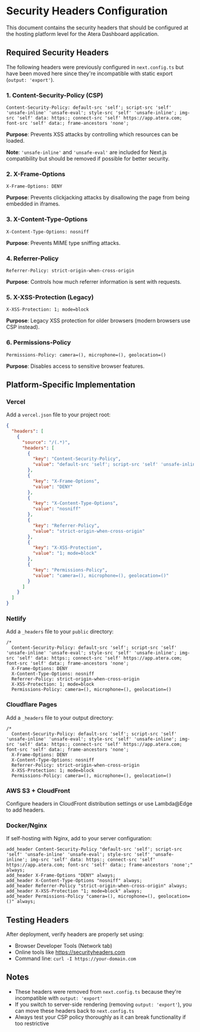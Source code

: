 # Security Headers Configuration

This document contains the security headers that should be configured at the hosting platform level for the Atera Dashboard application.

## Required Security Headers

The following headers were previously configured in `next.config.ts` but have been moved here since they're incompatible with static export (`output: 'export'`).

### 1. Content-Security-Policy (CSP)
```
Content-Security-Policy: default-src 'self'; script-src 'self' 'unsafe-inline' 'unsafe-eval'; style-src 'self' 'unsafe-inline'; img-src 'self' data: https:; connect-src 'self' https://app.atera.com; font-src 'self' data:; frame-ancestors 'none';
```

**Purpose**: Prevents XSS attacks by controlling which resources can be loaded.

**Note**: `'unsafe-inline'` and `'unsafe-eval'` are included for Next.js compatibility but should be removed if possible for better security.

### 2. X-Frame-Options
```
X-Frame-Options: DENY
```

**Purpose**: Prevents clickjacking attacks by disallowing the page from being embedded in iframes.

### 3. X-Content-Type-Options
```
X-Content-Type-Options: nosniff
```

**Purpose**: Prevents MIME type sniffing attacks.

### 4. Referrer-Policy
```
Referrer-Policy: strict-origin-when-cross-origin
```

**Purpose**: Controls how much referrer information is sent with requests.

### 5. X-XSS-Protection (Legacy)
```
X-XSS-Protection: 1; mode=block
```

**Purpose**: Legacy XSS protection for older browsers (modern browsers use CSP instead).

### 6. Permissions-Policy
```
Permissions-Policy: camera=(), microphone=(), geolocation=()
```

**Purpose**: Disables access to sensitive browser features.

## Platform-Specific Implementation

### Vercel
Add a `vercel.json` file to your project root:
```json
{
  "headers": [
    {
      "source": "/(.*)",
      "headers": [
        {
          "key": "Content-Security-Policy",
          "value": "default-src 'self'; script-src 'self' 'unsafe-inline' 'unsafe-eval'; style-src 'self' 'unsafe-inline'; img-src 'self' data: https:; connect-src 'self' https://app.atera.com; font-src 'self' data:; frame-ancestors 'none';"
        },
        {
          "key": "X-Frame-Options",
          "value": "DENY"
        },
        {
          "key": "X-Content-Type-Options",
          "value": "nosniff"
        },
        {
          "key": "Referrer-Policy",
          "value": "strict-origin-when-cross-origin"
        },
        {
          "key": "X-XSS-Protection",
          "value": "1; mode=block"
        },
        {
          "key": "Permissions-Policy",
          "value": "camera=(), microphone=(), geolocation=()"
        }
      ]
    }
  ]
}
```

### Netlify
Add a `_headers` file to your `public` directory:
```
/*
  Content-Security-Policy: default-src 'self'; script-src 'self' 'unsafe-inline' 'unsafe-eval'; style-src 'self' 'unsafe-inline'; img-src 'self' data: https:; connect-src 'self' https://app.atera.com; font-src 'self' data:; frame-ancestors 'none';
  X-Frame-Options: DENY
  X-Content-Type-Options: nosniff
  Referrer-Policy: strict-origin-when-cross-origin
  X-XSS-Protection: 1; mode=block
  Permissions-Policy: camera=(), microphone=(), geolocation=()
```

### Cloudflare Pages
Add a `_headers` file to your output directory:
```
/*
  Content-Security-Policy: default-src 'self'; script-src 'self' 'unsafe-inline' 'unsafe-eval'; style-src 'self' 'unsafe-inline'; img-src 'self' data: https:; connect-src 'self' https://app.atera.com; font-src 'self' data:; frame-ancestors 'none';
  X-Frame-Options: DENY
  X-Content-Type-Options: nosniff
  Referrer-Policy: strict-origin-when-cross-origin
  X-XSS-Protection: 1; mode=block
  Permissions-Policy: camera=(), microphone=(), geolocation=()
```

### AWS S3 + CloudFront
Configure headers in CloudFront distribution settings or use Lambda@Edge to add headers.

### Docker/Nginx
If self-hosting with Nginx, add to your server configuration:
```nginx
add_header Content-Security-Policy "default-src 'self'; script-src 'self' 'unsafe-inline' 'unsafe-eval'; style-src 'self' 'unsafe-inline'; img-src 'self' data: https:; connect-src 'self' https://app.atera.com; font-src 'self' data:; frame-ancestors 'none';" always;
add_header X-Frame-Options "DENY" always;
add_header X-Content-Type-Options "nosniff" always;
add_header Referrer-Policy "strict-origin-when-cross-origin" always;
add_header X-XSS-Protection "1; mode=block" always;
add_header Permissions-Policy "camera=(), microphone=(), geolocation=()" always;
```

## Testing Headers

After deployment, verify headers are properly set using:
- Browser Developer Tools (Network tab)
- Online tools like https://securityheaders.com
- Command line: `curl -I https://your-domain.com`

## Notes

- These headers were removed from `next.config.ts` because they're incompatible with `output: 'export'`
- If you switch to server-side rendering (removing `output: 'export'`), you can move these headers back to `next.config.ts`
- Always test your CSP policy thoroughly as it can break functionality if too restrictive